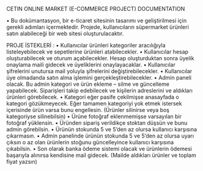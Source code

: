 CETIN ONLINE MARKET (E-COMMERCE PROJECT) DOCUMENTATION

• Bu dokümantasyon, bir e-ticaret sitesinin tasarımı ve geliştirilmesi için gerekli adımları içermektedir. 
Projede, kullanıcıların süpermarket ürünleri satın alabileceği bir web sitesi oluşturulacaktır. 

PROJE İSTEKLERİ :
• Kullanıcılar ürünleri kategoriler aracılığıyla listeleyebilecek ve sepetlerine ürünleri atabilecekler.
• Kullanıcılar hesap oluşturabilecek ve oturum açabilecekler. Hesap oluşturduktan sonra üyelik onaylama maili gidecek ve üyeliklerini onaylayacaklar.
• Kullanıcılar şifrelerini unutursa mail yoluyla şifrelerini değiştirebilecekler.
• Kullanıcılar üye olmadanda satın alma işlemini gerçekleştirebilecekler.
• Admin paneli olacak. Bu admin kategori ve ürün ekleme – silme ve güncelleme yapabilecek. Siparişleri takip edebilecek ve kişilerin adreslerini ve aldıkları ürünleri görebilecek.
• Kategori eğer pasife çekilmişse anasayfada o kategori gözükmeyecek. Eğer tamamen kategoriyi yok etmek istersek içerisinde ürün varsa bunu engellesin. (Ürünler silinirse veya boş kategoriyse silinebilsin)
• Ürüne fotoğraf eklenmemişse varsayılan bir fotoğraf yüklensin.
• Üründen sipariş verildikçe stoktan düşsün ve bunu admin görebilsin.
• Ürünün stokunda 5 ve 5’den az olursa kullanıcı karşısına çıkarmasın.
• Admin panelinde ürünün stokunda 5 ve 5’den az olursa uyarı çıksın o az olan ürünlerin stoğunu güncelleyince kullanıcı karşısına çıkabilsin.
• Son olarak banka ödeme sistemi olacak ve ürünlerin ödemesi başarıyla alınırsa kendisine mail gidecek. (Mailde aldıkları ürünler ve toplam fiyat yazsın)
